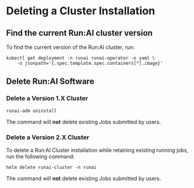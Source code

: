 # Deleting a Cluster Installation


## Find the current Run:AI cluster version

To find the current version of the Run:AI cluster, run:

```
kubectl get deployment -n runai runai-operator -o yaml \
    -o jsonpath='{.spec.template.spec.containers[*].image}'
```


## Delete Run:AI Software

### Delete a Version 1.X Cluster 

```
runai-adm uninstall
```

The command will __not__ delete existing Jobs submitted by users. 


### Delete a Version 2.X Cluster 

To delete a Run:AI Cluster installation while retaining existing running jobs, run the following command:

``` 
helm delete runai-cluster -n runai
```

The command will __not__ delete existing Jobs submitted by users. 


